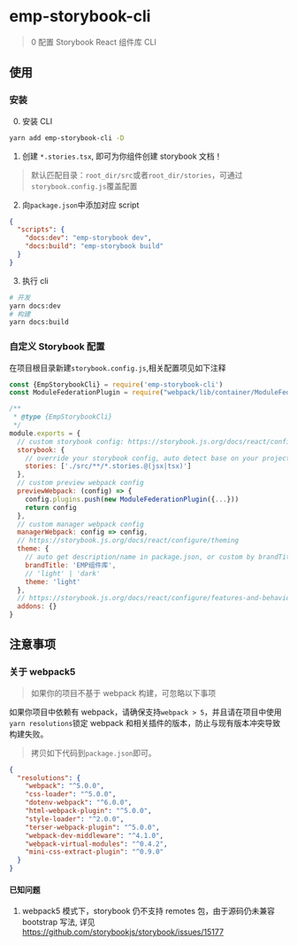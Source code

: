 # emp-storybook-cli

> 0 配置 Storybook React 组件库 CLI

## 使用

### 安装

0. 安装 CLI

```sh
yarn add emp-storybook-cli -D
```

1. 创建 `*.stories.tsx`, 即可为你组件创建 storybook 文档！

> 默认匹配目录：`root_dir/src`或者`root_dir/stories`，可通过`storybook.config.js`覆盖配置

2. 向`package.json`中添加对应 script

```json
{
  "scripts": {
    "docs:dev": "emp-storybook dev",
    "docs:build": "emp-storybook build"
  }
}
```

3. 执行 cli

```sh
# 开发
yarn docs:dev
# 构建
yarn docs:build
```

### 自定义 Storybook 配置

在项目根目录新建`storybook.config.js`,相关配置项见如下注释

```js
const {EmpStorybookCli} = require('emp-storybook-cli')
const ModuleFederationPlugin = require("webpack/lib/container/ModuleFederationPlugin");

/**
 * @type {EmpStorybookCli}
 */
module.exports = {
  // custom storybook config: https://storybook.js.org/docs/react/configure/overview
  storybook: {
    // override your storybook config, auto detect base on your project rootpath
    stories: ['./src/**/*.stories.@(jsx|tsx)']
  },
  // custom preview webpack config
  previewWebpack: (config) => {
    config.plugins.push(new ModuleFederationPlugin({...}))
    return config
  },
  // custom manager webpack config
  managerWebpack: config => config,
  // https://storybook.js.org/docs/react/configure/theming
  theme: {
    // auto get description/name in package.json, or custom by brandTitle
    brandTitle: 'EMP组件库',
    // 'light' | 'dark'
    theme: 'light'
  },
  // https://storybook.js.org/docs/react/configure/features-and-behavior
  addons: {}
}

```

## 注意事项

### 关于 webpack5

> 如果你的项目不基于 webpack 构建，可忽略以下事项

如果你项目中依赖有 webpack，请确保支持`webpack > 5`，并且请在项目中使用`yarn resolutions`锁定 webpack 和相关插件的版本，防止与现有版本冲突导致构建失败。

> 拷贝如下代码到`package.json`即可。

```json
{
  "resolutions": {
    "webpack": "^5.0.0",
    "css-loader": "^5.0.0",
    "dotenv-webpack": "^6.0.0",
    "html-webpack-plugin": "^5.0.0",
    "style-loader": "^2.0.0",
    "terser-webpack-plugin": "^5.0.0",
    "webpack-dev-middleware": "^4.1.0",
    "webpack-virtual-modules": "^0.4.2",
    "mini-css-extract-plugin": "^0.9.0"
  }
}
```

#### 已知问题

1. webpack5 模式下，storybook 仍不支持 remotes 包，由于源码仍未兼容 bootstrap 写法, 详见
   https://github.com/storybookjs/storybook/issues/15177
